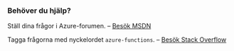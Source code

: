 ### Behöver du hjälp?
Ställ dina frågor i Azure-forumen. – [Besök MSDN](http://go.microsoft.com/fwlink/?LinkId=780719)

Tagga frågorna med nyckelordet `azure-functions`. – [Besök Stack Overflow](http://stackoverflow.com/questions/tagged/azure-functions)

<!--HONumber=Sep16_HO3-->


